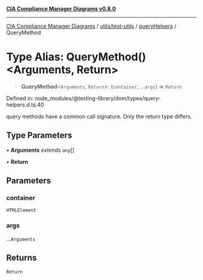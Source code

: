 [**CIA Compliance Manager Diagrams v0.8.0**](../../../../../README.md)

***

[CIA Compliance Manager Diagrams](../../../../../modules.md) / [utils/test-utils](../../../README.md) / [queryHelpers](../README.md) / QueryMethod

# Type Alias: QueryMethod()\<Arguments, Return\>

> **QueryMethod**\<`Arguments`, `Return`\>: (`container`, ...`args`) => `Return`

Defined in: node\_modules/@testing-library/dom/types/query-helpers.d.ts:40

query methods have a common call signature. Only the return type differs.

## Type Parameters

• **Arguments** *extends* `any`[]

• **Return**

## Parameters

### container

`HTMLElement`

### args

...`Arguments`

## Returns

`Return`
